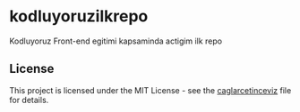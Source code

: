 # kodluyoruzilkrepo
Kodluyoruz Front-end egitimi kapsaminda actigim ilk repo

## License

This project is licensed under the MIT License - see the [caglarcetinceviz](LICENSE) file for details.
